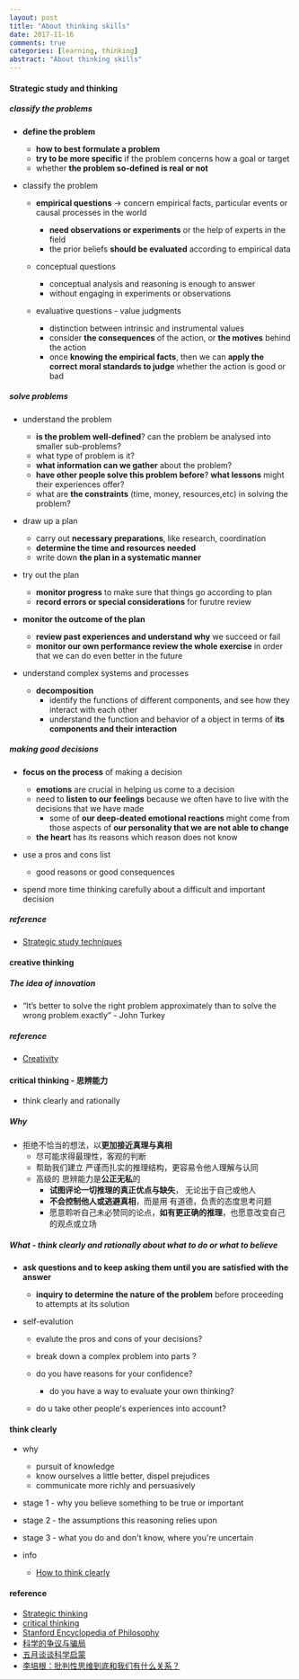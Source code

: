 ```yaml
---
layout: post
title: "About thinking skills"
date: 2017-11-16
comments: true
categories: [learning, thinking]
abstract: "About thinking skills"
---
```


#### Strategic study and thinking  

##### classify the problems  
* **define the problem**    
    - **how to best formulate a problem** 
    - **try to be more specific** if the problem concerns how a goal or target   
    - whether **the problem so-defined is real or not**  

*  classify the problem  
    - **empirical questions** -> concern empirical facts, particular events or causal processes in the world  
        + **need observations or experiments** or the help of experts in the field  
        + the prior beliefs **should be evaluated** according to empirical data  

    - conceptual questions 
        + conceptual analysis and reasoning is enough to answer 
        + without engaging in experiments or observations  

    - evaluative questions  - value judgments  
        + distinction between intrinsic and instrumental values  
        + consider **the consequences** of the action, or **the motives** behind the action  
        + once **knowing the empirical facts**, then we can **apply the correct moral standards to judge** whether the action is good or bad  


##### **solve problems**  
* understand the problem  
    - **is the problem well-defined**?  can the problem be analysed into smaller sub-problems?  
    - what type of problem is it?  
    - **what information can we gather** about the problem?  
    - **have other people solve this problem before**?  **what lessons** might their experiences offer?  
    - what are **the constraints** (time, money, resources,etc) in solving the problem?  

* draw up a plan  
    - carry out **necessary preparations**, like research, coordination  
    - **determine the time and resources needed**  
    - write down **the plan in a systematic manner**  

* try out the plan  
    - **monitor progress** to make sure that things go according to plan  
    - **record errors or special considerations** for furutre review   

* **monitor the outcome of  the plan**  
    - **review past experiences and understand why** we succeed or fail 
    - **monitor our own performance review the whole exercise** in order that
    we can do even better in the future  

* understand complex systems and processes  
    - **decomposition**    
        + identify the functions of different components,
        and see how they interact with each other  
        +  understand the function and behavior of a object in terms
    of **its components and their interaction**   


##### making good decisions  
* **focus on the process** of making a decision  
    - **emotions** are crucial in helping us come to a decision  
    - need to **listen to our feelings** because we often
    have to live with the decisions that we have made  
        + some of **our deep-deated emotional reactions** might come from
        those aspects of **our personality that we are not able to change**  
    - **the heart** has its reasons which reason does not know  

* use a pros and cons list  
    - good reasons or good consequences 

* spend more time thinking carefully about a difficult and important decision  


##### reference
* [Strategic study techniques](https://help.open.ac.uk/strategic-study-techniques)  

#### creative thinking  

##### The idea of innovation    
* “It’s better to solve the right problem approximately than to solve the wrong problem exactly” - John Turkey  


##### reference
* [Creativity](https://philosophy.hku.hk/think/creativity/)  

#### critical thinking  - 思辨能力  
* think clearly and rationally  

##### Why 
* 拒绝不恰当的想法，以**更加接近真理与真相**  
    - 尽可能求得最理性，客观的判断  
    - 帮助我们建立 严谨而扎实的推理结构，更容易令他人理解与认同  
    - 高级的 思辨能力是**公正无私**的  
        + **试图评论一切推理的真正优点与缺失**， 无论出于自己或他人  
        + **不会控制他人或逃避真相**，而是用 有道德，负责的态度思考问题  
        + 愿意聆听自己未必赞同的论点，**如有更正确的推理**，也愿意改变自己的观点或立场 

##### What - **think clearly and rationally about what to do or what to believe**  
* **ask questions and to keep asking them until you are satisfied with the answer**  
    - **inquiry to determine the nature of the problem** before proceeding to attempts at its solution  

* self-evalution 
    - evalute the pros and cons of your decisions?  

    - break down a complex problem into parts ?

    - do you have reasons for your confidence? 
        + do you have a way to evaluate your own thinking?  

    - do u take other people's experiences into account?  
  

#### think clearly  
* why 
    - pursuit of knowledge  
    - know ourselves a little better, dispel prejudices 
    - communicate more richly and persuasively 

* stage 1 - why you believe something to be true or important  

* stage 2 - the assumptions this reasoning relies upon  

* stage 3 - what you do and don't know, where you're uncertain 

* info
    - [How to think clearly](https://psyche.co/guides/how-to-think-clearly-to-improve-understanding-and-communication)


#### reference  
* [Strategic thinking](https://philosophy.hku.hk/think/strategy/)
* [critical thinking](https://philosophy.hku.hk/think/critical/ct.php) 
* [Stanford Encyclopedia of Philosophy](https://plato.stanford.edu/entries/critical-thinking/)
* [科学的争议与骗局](http://jiangcaijian.blog.caixin.com/archives/152564)
* [五月谈谈科学启蒙](http://jiangcaijian.blog.caixin.com/archives/162965)
* [李培根：批判性思维到底和我们有什么关系？](http://zhishifenzi.blog.caixin.com/archives/171547)